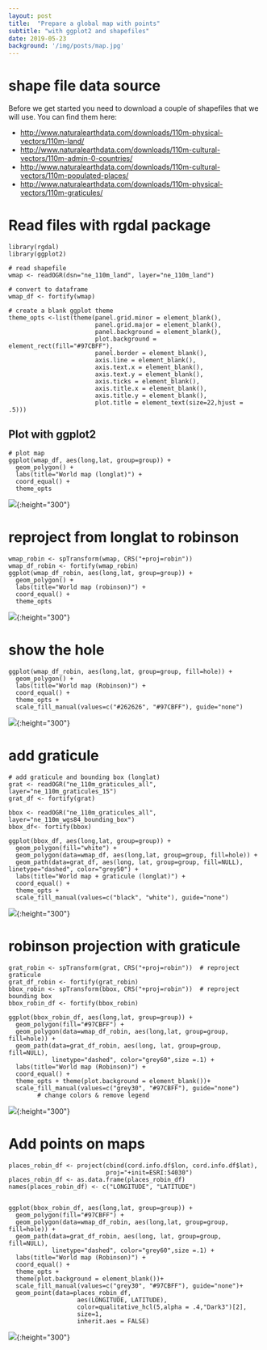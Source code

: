 ```yaml
---
layout: post
title:  "Prepare a global map with points"
subtitle: "with ggplot2 and shapefiles"
date: 2019-05-23  
background: '/img/posts/map.jpg'
---
```

   

# shape file data source

Before we get started you need to download a couple of shapefiles that we will use. You can find them here:

-  http://www.naturalearthdata.com/downloads/110m-physical-vectors/110m-land/
-  http://www.naturalearthdata.com/downloads/110m-cultural-vectors/110m-admin-0-countries/
-  http://www.naturalearthdata.com/downloads/110m-cultural-vectors/110m-populated-places/
-  http://www.naturalearthdata.com/downloads/110m-physical-vectors/110m-graticules/

# Read files with **rgdal** package

```{r}
library(rgdal)
library(ggplot2)

# read shapefile
wmap <- readOGR(dsn="ne_110m_land", layer="ne_110m_land")

# convert to dataframe
wmap_df <- fortify(wmap)

# create a blank ggplot theme
theme_opts <-list(theme(panel.grid.minor = element_blank(),
                        panel.grid.major = element_blank(),
                        panel.background = element_blank(),
                        plot.background = element_rect(fill="#97CBFF"),
                        panel.border = element_blank(),
                        axis.line = element_blank(),
                        axis.text.x = element_blank(),
                        axis.text.y = element_blank(),
                        axis.ticks = element_blank(),
                        axis.title.x = element_blank(),
                        axis.title.y = element_blank(),
                        plot.title = element_text(size=22,hjust = .5)))
```


## Plot with ggplot2

```{r}
# plot map
ggplot(wmap_df, aes(long,lat, group=group)) + 
  geom_polygon() + 
  labs(title="World map (longlat)") + 
  coord_equal() + 
  theme_opts
```

![](http://microbma.github.io/img/posts/map/map1.png){:height="300"}


# reproject from longlat to robinson

```{r}
wmap_robin <- spTransform(wmap, CRS("+proj=robin"))
wmap_df_robin <- fortify(wmap_robin)
ggplot(wmap_df_robin, aes(long,lat, group=group)) + 
  geom_polygon() + 
  labs(title="World map (robinson)") + 
  coord_equal() +
  theme_opts
```

![](http://microbma.github.io/img/posts/map/map2.png){:height="300"}

# show the hole

```{r}
ggplot(wmap_df_robin, aes(long,lat, group=group, fill=hole)) + 
  geom_polygon() + 
  labs(title="World map (Robinson)") + 
  coord_equal() + 
  theme_opts +
  scale_fill_manual(values=c("#262626", "#97CBFF"), guide="none") 
```

![](http://microbma.github.io/img/posts/map/map3.png){:height="300"}

# add graticule

```{r}
# add graticule and bounding box (longlat)
grat <- readOGR("ne_110m_graticules_all", layer="ne_110m_graticules_15") 
grat_df <- fortify(grat)

bbox <- readOGR("ne_110m_graticules_all", layer="ne_110m_wgs84_bounding_box") 
bbox_df<- fortify(bbox)

ggplot(bbox_df, aes(long,lat, group=group)) + 
  geom_polygon(fill="white") +
  geom_polygon(data=wmap_df, aes(long,lat, group=group, fill=hole)) + 
  geom_path(data=grat_df, aes(long, lat, group=group, fill=NULL), linetype="dashed", color="grey50") +
  labs(title="World map + graticule (longlat)") + 
  coord_equal() + 
  theme_opts +
  scale_fill_manual(values=c("black", "white"), guide="none")
```

![](http://microbma.github.io/img/posts/map/map4.png){:height="300"}


# robinson projection with graticule

```{r}
grat_robin <- spTransform(grat, CRS("+proj=robin"))  # reproject graticule
grat_df_robin <- fortify(grat_robin)
bbox_robin <- spTransform(bbox, CRS("+proj=robin"))  # reproject bounding box
bbox_robin_df <- fortify(bbox_robin)

ggplot(bbox_robin_df, aes(long,lat, group=group)) + 
  geom_polygon(fill="#97CBFF") +
  geom_polygon(data=wmap_df_robin, aes(long,lat, group=group, fill=hole)) + 
  geom_path(data=grat_df_robin, aes(long, lat, group=group, fill=NULL),
            linetype="dashed", color="grey60",size =.1) +
  labs(title="World map (Robinson)") + 
  coord_equal() + 
  theme_opts + theme(plot.background = element_blank())+
  scale_fill_manual(values=c("grey30", "#97CBFF"), guide="none") 
        # change colors & remove legend
```

![](http://microbma.github.io/img/posts/map/map5.png){:height="300"}


# Add points on maps

```{r}
places_robin_df <- project(cbind(cord.info.df$lon, cord.info.df$lat),
                           proj="+init=ESRI:54030") 
places_robin_df <- as.data.frame(places_robin_df)
names(places_robin_df) <- c("LONGITUDE", "LATITUDE")


ggplot(bbox_robin_df, aes(long,lat, group=group)) + 
  geom_polygon(fill="#97CBFF") +
  geom_polygon(data=wmap_df_robin, aes(long,lat, group=group, fill=hole)) + 
  geom_path(data=grat_df_robin, aes(long, lat, group=group, fill=NULL),
            linetype="dashed", color="grey60",size =.1) +
  labs(title="World map (Robinson)") + 
  coord_equal() + 
  theme_opts + 
  theme(plot.background = element_blank())+
  scale_fill_manual(values=c("grey30", "#97CBFF"), guide="none")+ 
  geom_point(data=places_robin_df,
                   aes(LONGITUDE, LATITUDE),
                   color=qualitative_hcl(5,alpha = .4,"Dark3")[2],
                   size=1,
                   inherit.aes = FALSE)
```

![](http://microbma.github.io/img/posts/map/map6.png){:height="300"}
